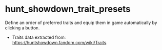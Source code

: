 # hunt_showdown_trait_presets

Define an order of preferred traits and equip them in game automatically by clicking a button.

- Traits data extracted from: https://huntshowdown.fandom.com/wiki/Traits
